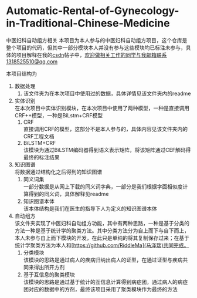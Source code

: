 # Automatic-Rental-of-Gynecology-in-Traditional-Chinese-Medicine
中医妇科自动组方相关
本项目为本人参与的中医妇科自动组方项目，这个仓库是整个项目的代码，但其中一部分模块本人并没有参与这些模块均已标注未参与，具体的项目解释在我的[csdn](https://blog.csdn.net/qq_22235017/article/category/7782712)帖子中，欢迎做相关工作的同学与我邮箱联系1318525510@qq.com

本项目结构为
1. 数据处理
    1. 该文件夹为在本次项目中使用过的数据，具体详情见该文件夹内的readme
2. 实体识别\
    在本次项目中实体识别模块，在本次项目中使用了两种模型，一种是直接调用CRF++模型，一种是BiLstm+CRF模型
    1. CRF\
        直接调用CRF的模型，这部分不是本人参与的，具体内容见该文件夹内的CRF工程文档
    2. BiLSTM+CRF\
        该模块为通过BiLSTM编码器得到语义表示矩阵，将该矩阵通过CEF解码得最终的标注结果
3. 知识图谱\
    将数据通过结构化之后得到的知识图谱
    1. 同义词集\
        一部分数据是从网上下载的同义词字典，一部分是我们根据字面相似度计算得到的同义词，具体解释见readme
    2. 知识图谱本体\
        该本体结构是我们在医生的指导下人为定义的知识图谱本体
4. 自动组方\
    该文件夹实现了中医妇科自动组方功能，其中有两种思路，一种是基于分类的方法一种是基于统计学的聚类方法。其中分类方法分为自上而下与自下而上，本人未参与自上而下模块的开发，在此只是单纯的将其复制保存过来；在基于统计学聚类方法为本人和[https://github.com/RiddleMa](马泽瑞)共同完成。
    1. 分类模块\
        该模块的思路是通过病人的疾病归纳出病人的证型，在通过证型与疾病共同来得出所开方剂
    2. 基于互信息的聚类模块\
        该模块的思路是通过基于统计的互信息计算得到病症团，通过病人的病症团对应的数据中的方剂，最终该项目采用了聚类模块作为最终的方法
 
        
